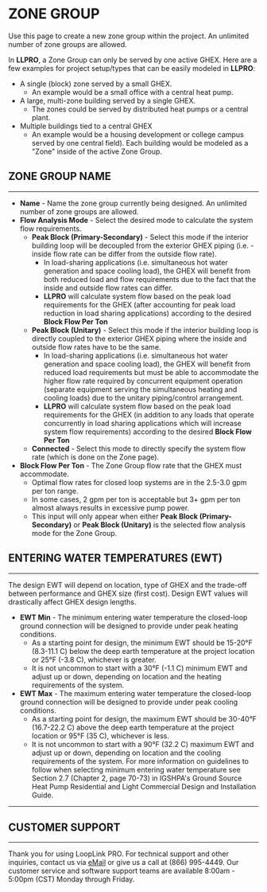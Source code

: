# ZONE GROUP

Use this page to create a new zone group within the project. An unlimited number of zone groups are allowed.

In **LLPRO**, a Zone Group can only be served by one active GHEX. Here are a few examples for project setup/types that can be easily modeled in **LLPRO**:

* A single (block) zone served by a small GHEX.
    * An example would be a small office with a central heat pump. 
* A large, multi-zone building served by a single GHEX.
    * The zones could be served by distributed heat pumps or a central plant.
* Multiple buildings tied to a central GHEX
    * An example would be a housing development or college campus served by one central field). Each building would be modeled as a "Zone" inside of the active Zone Group.

## ZONE GROUP NAME
---

* **Name** - Name the zone group currently being designed. An unlimited number of zone groups are allowed.
* **Flow Analysis Mode** - Select the desired mode to calculate the system flow requirements.
    * **Peak Block (Primary-Secondary)** - Select this mode if the interior building loop will be decoupled from the exterior GHEX piping (i.e. - inside flow rate can be differ from the outside flow rate).
        * In load-sharing applications (i.e. simultaneous hot water generation and space cooling load), the GHEX will benefit from both reduced load and flow requirements due to the fact that the inside and outside flow rates can differ.
        * **LLPRO** will calculate system flow based on the peak load requirements for the GHEX (after accounting for peak load reduction in load sharing applications) according to the desired **Block Flow Per Ton**
    * **Peak Block (Unitary)** - Select this mode if the interior building loop is directly coupled to the exterior GHEX piping where the inside and outside flow rates have to be the same.
        * In load-sharing applications (i.e. simultaneous hot water generation and space cooling load), the GHEX will benefit from reduced load requirements but must be able to accommodate the higher flow rate required by concurrent equipment operation (separate equipment serving the simultaneous heating and cooling loads) due to the unitary piping/control arrangement.
        * **LLPRO** will calculate system flow based on the peak load requirements for the GHEX (in addition to any loads that operate concurrently in load sharing applications which will increase system flow requirements) according to the desired **Block Flow Per Ton**
    * **Connected** - Select this mode to directly specify the system flow rate (which is done on the Zone page). 
* **Block Flow Per Ton** - The Zone Group flow rate that the GHEX must accommodate. 
    * Optimal flow rates for closed loop systems are in the 2.5-3.0 gpm per ton range.
    * In some cases, 2 gpm per ton is acceptable but 3+ gpm per ton almost always results in excessive pump power.
    * This input will only appear when either **Peak Block (Primary-Secondary)** or **Peak Block (Unitary)** is the selected flow analysis mode for the Zone Group. 

## ENTERING WATER TEMPERATURES (EWT)
---
The design EWT will depend on location, type of GHEX and the trade-off between performance and GHEX size (first cost). Design EWT values will drastically affect GHEX design lengths.

* **EWT Min** - The minimum entering water temperature the closed-loop ground connection will be designed to provide under peak heating conditions.
    * As a starting point for design, the minimum EWT should be 15-20°F (8.3-11.1 C) below the deep earth temperature at the project location or 25°F (-3.8 C), whichever is greater.
    * It is not uncommon to start with a 30°F (-1.1 C) minimum EWT and adjust up or down, depending on location and the heating requirements of the system. 
* **EWT Max** - The maximum entering water temperature the closed-loop ground connection will be designed to provide under peak cooling conditions.
    * As a starting point for design, the maximum EWT should be 30-40°F (16.7-22.2 C) above the deep earth temperature at the project location or 95°F (35 C), whichever is less.
    * It is not uncommon to start with a 90°F (32.2 C) maximum EWT and adjust up or down, depending on location and the cooling requirements of the system. 
For more information on guidelines to follow when selecting minimum entering water temperature see Section 2.7 (Chapter 2, page 70-73) in IGSHPA's Ground Source Heat Pump Residential and Light Commercial Design and Installation Guide.

---
## CUSTOMER SUPPORT
---
Thank you for using LoopLink PRO. For technical support and other inquiries, contact us via [eMail](mailto:looplink@geoconnectionsinc.com "LoopLink PRO Support") or give us a call at (866) 995-4449. Our customer service and software support teams are available 8:00am - 5:00pm (CST) Monday through Friday.